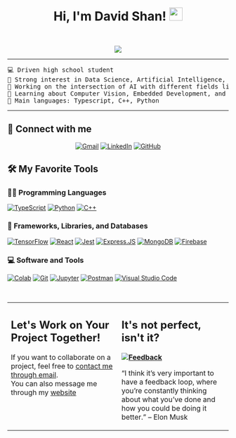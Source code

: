 <h1 align="center">
Hi, I'm David Shan!
	<a href="https://github.com/DavidBShan" target="_self">
		<img src="https://media.giphy.com/media/hvRJCLFzcasrR4ia7z/giphy.gif" width="30">
	</a>
</h1>
<br/>
<p align="center">
	<a href="https://github.com/DavidBShan">
		<img src="https://readme-typing-svg.herokuapp.com?font=Fira+Code&pause=1000&random=false&width=435&lines=AI+Developer;Learner;Full+Stack+Developer;Student&center=true&width=380&height=45">
	</a>
</p>

<hr>

<pre>
💻 Driven high school student
📝 Strong interest in Data Science, Artificial Intelligence, and Embedded Development
🔭 Working on the intersection of AI with different fields like Finance, Education, Healthcare, and Environment
🌱 Learning about Computer Vision, Embedded Development, and Competitive Programming
🌟 Main languages: Typescript, C++, Python
</pre>
<hr>

## 🤝 Connect with me
<p align="center">
	<a href="mailto:davidbshan@gmail.com"><img src="https://img.shields.io/badge/Gmail-D14836?style=for-the-badge&logo=gmail&logoColor=white" alt="Gmail"/></a>
	<a href="www.linkedin.com/in/david-shan-076a39265"><img src="https://img.shields.io/badge/LinkedIn-0077B5?style=for-the-badge&logo=linkedin&logoColor=white" alt="LinkedIn"/></a>
	<a href="https://github.com/DavidBShan"><img src="https://img.shields.io/badge/GitHub-100000?style=for-the-badge&logo=github&logoColor=white" alt="GitHub"/></a>
</p>

## 🛠️ My Favorite Tools

### 👨‍💻 Programming Languages

<p>
    <a href="https://github.com/DavidBShan"><img alt="TypeScript" src="https://img.shields.io/badge/TypeScript-007ACC?style=for-the-badge&logo=typescript&logoColor=white"></a>
    <a href="https://github.com/DavidBShan"><img alt="Python" src="https://img.shields.io/badge/Python-3776AB?style=for-the-badge&logo=python&logoColor=white"></a>
    <a href="https://github.com/DavidBShan"><img alt="C++" src="https://img.shields.io/badge/C%2B%2B-00599C?style=for-the-badge&logo=c%2B%2B&logoColor=white"></a>
    
### 🧰 Frameworks, Libraries, and Databases

<p>
    <a href="https://github.com/DavidBShan"><img alt="TensorFlow" src="https://img.shields.io/badge/TensorFlow-FF6F00?style=for-the-badge&logo=tensorflow&logoColor=white"></a>
    <a href="https://github.com/DavidBShan"><img alt="React" src="https://img.shields.io/badge/React-20232A?style=for-the-badge&logo=react&logoColor=61DAFB"></a>
    <a href="https://github.com/DavidBShan"><img alt="Jest" src="https://img.shields.io/badge/Jest-323330?style=for-the-badge&logo=Jest&logoColor=white"></a>
    <a href="https://github.com/DavidBShan"><img alt="Express.JS" src="https://img.shields.io/badge/Express.js-404D59?style=for-the-badge"></a>
	<a href="https://github.com/DavidBShan"><img alt="MongoDB" src="https://img.shields.io/badge/MongoDB-4EA94B?style=for-the-badge&logo=mongodb&logoColor=white"></a>
    <a href="https://github.com/DavidBShan"><img alt="Firebase" src="https://img.shields.io/badge/Firebase-039BE5?style=for-the-badge&logo=Firebase&logoColor=white"></a>
</p>

### 💻 Software and Tools

<p>
    <a href="https://github.com/DavidBShan"><img alt="Colab" src="https://img.shields.io/badge/Colab-00b56a.svg?logo=google-colab&logoColor=white"></a>
    <a href="https://github.com/DavidBShan"><img alt="Git" src="https://img.shields.io/badge/Git%20-%23F05033.svg?logo=git&logoColor=white"></a>
    <a href="https://github.com/DavidBShan"><img alt="Jupyter" src="https://img.shields.io/badge/Jupyter%20-%23F37626.svg?logo=Jupyter&logoColor=white"></a>
    <a href="https://github.com/DavidBShan"><img alt="Postman" src="https://img.shields.io/badge/Postman-FF6C37?logo=postman&logoColor=white"></a>
    <a href="https://github.com/DavidBShan"><img alt="Visual Studio Code" src="https://img.shields.io/badge/Visual%20Studio%20Code-0078d7.svg?logo=visual-studio-code&logoColor=white"></a>
</p>
</br>

<table style="border: none">
  <tr>
  <td width="50%" valign="top">

## Let's Work on Your Project Together!

If you want to collaborate on a project, feel free to <a href="mailto:davidbshan@gmail.com">contact me through email</a>.
<br/>
You can also message me through my <a href="https://davidbshan.com/">website</a>

  </td>
  <td width="50%" valign="top">

## It's not perfect, isn't it?

**<a href="https://github.com/DavidBShan"><img alt="Feedback" src="https://img.shields.io/badge/Ask%20me-anything-1abc9c.svg"></a>**

“I think it’s very important to have a feedback loop, where you’re constantly thinking about what you’ve done and how you could be doing it better.”
– Elon Musk

  </td>
  </tr>
</table>
